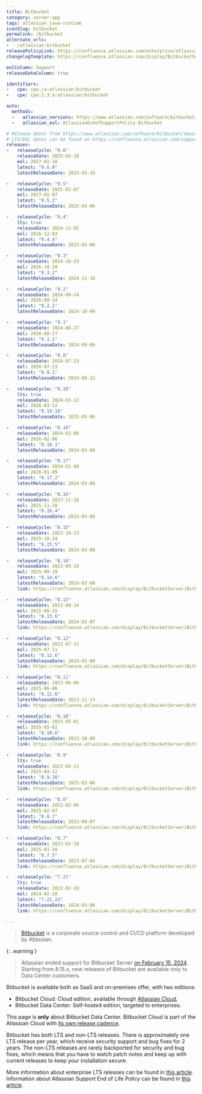 ```yaml
---
title: Bitbucket
category: server-app
tags: atlassian java-runtime
iconSlug: bitbucket
permalink: /bitbucket
alternate_urls:
-   /atlassian-bitbucket
releasePolicyLink: https://confluence.atlassian.com/enterprise/atlassian-enterprise-releases-948227420.html
changelogTemplate: https://confluence.atlassian.com/display/BitbucketServer/Bitbucket+Data+Center+__RELEASE_CYCLE__+release+notes

eolColumn: Support
releaseDateColumn: true

identifiers:
-   cpe: cpe:/a:atlassian:bitbucket
-   cpe: cpe:2.3:a:atlassian:bitbucket

auto:
  methods:
  -   atlassian_versions: https://www.atlassian.com/software/bitbucket/download-archives
  -   atlassian_eol: AtlassianEndofSupportPolicy-Bitbucket

# Release dates from https://www.atlassian.com/software/bitbucket/download-archives.
# LTS/EOL dates can be found on https://confluence.atlassian.com/support/atlassian-support-end-of-life-policy-201851003.html
releases:
-   releaseCycle: "9.6"
    releaseDate: 2025-03-18
    eol: 2027-01-18
    latest: "9.6.0"
    latestReleaseDate: 2025-03-18

-   releaseCycle: "9.5"
    releaseDate: 2025-01-07
    eol: 2027-01-07
    latest: "9.5.2"
    latestReleaseDate: 2025-03-06

-   releaseCycle: "9.4"
    lts: true
    releaseDate: 2024-12-02
    eol: 2026-12-03
    latest: "9.4.4"
    latestReleaseDate: 2025-03-06

-   releaseCycle: "9.3"
    releaseDate: 2024-10-29
    eol: 2026-10-29
    latest: "9.3.2"
    latestReleaseDate: 2024-11-18

-   releaseCycle: "9.2"
    releaseDate: 2024-09-24
    eol: 2026-09-24
    latest: "9.2.1"
    latestReleaseDate: 2024-10-09

-   releaseCycle: "9.1"
    releaseDate: 2024-08-27
    eol: 2026-08-27
    latest: "9.1.1"
    latestReleaseDate: 2024-09-09

-   releaseCycle: "9.0"
    releaseDate: 2024-07-23
    eol: 2026-07-23
    latest: "9.0.1"
    latestReleaseDate: 2024-08-12

-   releaseCycle: "8.19"
    lts: true
    releaseDate: 2024-03-12
    eol: 2026-03-12
    latest: "8.19.16"
    latestReleaseDate: 2025-03-06

-   releaseCycle: "8.18"
    releaseDate: 2024-02-06
    eol: 2026-02-06
    latest: "8.18.1"
    latestReleaseDate: 2024-03-08

-   releaseCycle: "8.17"
    releaseDate: 2024-01-09
    eol: 2026-01-09
    latest: "8.17.2"
    latestReleaseDate: 2024-03-08

-   releaseCycle: "8.16"
    releaseDate: 2023-11-28
    eol: 2025-11-28
    latest: "8.16.4"
    latestReleaseDate: 2024-03-08

-   releaseCycle: "8.15"
    releaseDate: 2023-10-23
    eol: 2025-10-24
    latest: "8.15.5"
    latestReleaseDate: 2024-03-08

-   releaseCycle: "8.14"
    releaseDate: 2023-09-19
    eol: 2025-09-19
    latest: "8.14.6"
    latestReleaseDate: 2024-03-08
    link: https://confluence.atlassian.com/display/BitbucketServer/Bitbucket+Data+Center+and+Server+8.14+release+notes

-   releaseCycle: "8.13"
    releaseDate: 2023-08-14
    eol: 2025-08-15
    latest: "8.13.6"
    latestReleaseDate: 2024-02-07
    link: https://confluence.atlassian.com/display/BitbucketServer/Bitbucket+Data+Center+and+Server+8.13+release+notes

-   releaseCycle: "8.12"
    releaseDate: 2023-07-11
    eol: 2025-07-11
    latest: "8.12.6"
    latestReleaseDate: 2024-01-08
    link: https://confluence.atlassian.com/display/BitbucketServer/Bitbucket+Data+Center+and+Server+8.12+release+notes

-   releaseCycle: "8.11"
    releaseDate: 2023-06-06
    eol: 2025-06-06
    latest: "8.11.6"
    latestReleaseDate: 2023-11-13
    link: https://confluence.atlassian.com/display/BitbucketServer/Bitbucket+Data+Center+and+Server+8.11+release+notes

-   releaseCycle: "8.10"
    releaseDate: 2023-05-01
    eol: 2025-05-02
    latest: "8.10.6"
    latestReleaseDate: 2023-10-09
    link: https://confluence.atlassian.com/display/BitbucketServer/Bitbucket+Data+Center+and+Server+8.10+release+notes

-   releaseCycle: "8.9"
    lts: true
    releaseDate: 2023-04-12
    eol: 2025-04-12
    latest: "8.9.26"
    latestReleaseDate: 2025-03-06
    link: https://confluence.atlassian.com/display/BitbucketServer/Bitbucket+Data+Center+and+Server+8.9+release+notes

-   releaseCycle: "8.8"
    releaseDate: 2023-02-06
    eol: 2025-02-07
    latest: "8.8.7"
    latestReleaseDate: 2023-08-07
    link: https://confluence.atlassian.com/display/BitbucketServer/Bitbucket+Data+Center+and+Server+8.8+release+notes

-   releaseCycle: "8.7"
    releaseDate: 2023-01-10
    eol: 2025-01-10
    latest: "8.7.5"
    latestReleaseDate: 2023-07-04
    link: https://confluence.atlassian.com/display/BitbucketServer/Bitbucket+Data+Center+and+Server+8.7+release+notes

-   releaseCycle: "7.21"
    lts: true
    releaseDate: 2022-02-28
    eol: 2024-02-28
    latest: "7.21.23"
    latestReleaseDate: 2024-03-08
    link: https://confluence.atlassian.com/display/BitbucketServer/Bitbucket+Data+Center+and+Server+7.21+release+notes

---
```


> [Bitbucket](https://www.atlassian.com/software/bitbucket) is a corporate source control and CI/CD platform developed
> by Atlassian.

{: .warning }
> Atlassian ended support for Bitbucket Server [on February 15, 2024](https://www.atlassian.com/migration/assess/journey-to-cloud).
> Starting from 8.15.x, new releases of Bitbucket are available only to Data Center customers.

Bitbucket is available both as SaaS and on-premises offer, with two editions:

- Bitbucket Cloud: Cloud edition, available through [Atlassian Cloud](https://www.atlassian.com/licensing/cloud),
- Bitbucket Data Center: Self-hosted edition, targeted to enterprises.

This page is **only** about Bitbucket Data Center. Bitbucket Cloud is part of the Atlassian Cloud with [its own release cadence](https://confluence.atlassian.com/cloud/blog).

Bitbucket has both LTS and non-LTS releases. There is approximately one LTS release per year, which receive security
support and bug fixes for 2 years. The non-LTS releases are rarely backported for security and bug fixes, which means
that you have to watch patch notes and keep up  with current releases to keep your installation secure.

More information about enterprise LTS releases can be found in [this article](https://www.atlassian.com/blog/enterprise/introducing-enterprise-releases).
Information about Atlassian Support End of Life Policy can be found in [this article](https://confluence.atlassian.com/support/atlassian-support-end-of-life-policy-201851003.html).
